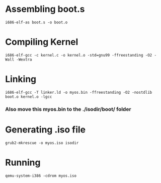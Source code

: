 # Assembling boot.s

`i686-elf-as boot.s -o boot.o`

# Compiling Kernel

`i686-elf-gcc -c kernel.c -o kernel.o -std=gnu99 -ffreestanding -O2 -Wall -Wextra`

# Linking

`i686-elf-gcc -T linker.ld -o myos.bin -ffreestanding -O2 -nostdlib boot.o kernel.o -lgcc`

### Also move this myos.bin to the ./isodir/boot/ folder

# Generating .iso file

`grub2-mkrescue -o myos.iso isodir`

# Running 

`qemu-system-i386 -cdrom myos.iso`